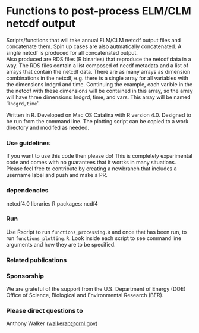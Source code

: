 # Functions to post-process ELM/CLM netcdf output # 

Scripts/functions that will take annual ELM/CLM netcdf output files and concatenate them.
Spin up cases are also autmatically concatenated.
A single netcdf is produced for all concatenated output.  
Also produced are RDS files (R binaries) that reproduce the netcdf data in a way. 
The RDS files contain a list composed of necdf metadata and a list of arrays that contain the netcdf data.
There are as many arrays as dimension combinations in the netcdf, e.g. there is a single array for all variables with the dimensions lndgrd and time.
Continuing the example, each varible in the the netcdf with these dimensions will be contained in this array, so the array will have three dimensions: lndgrd, time, and vars.
This array will be named '`lndgrd,time`'.   
  

Written in R. 
Developed on Mac OS Catalina with R version 4.0.
Designed to be run from the command line. The plotting script can be copied to a work directory and modifed as needed.  



### Use guidelines ### 

If you want to use this code then please do! 
This is completely experimental code and comes with no guarantees that it wortks in many situations. 
Please feel free to contribute by creating a newbranch that includes a username label and push and make a PR.  


### dependencies ###

netcdf4.0 libraries
R packages: ncdf4 

### Run ###

Use Rscript to run `functions_processing.R` and once that has been run, to run `functions_plotting.R`.
Look inside each script to see command line arguments and how they are to be specified.  
 


### Related publications ###

### Sponsorship ###

We are grateful of the support from the U.S. Department of Energy (DOE) Office of Science, Biological and Environmental Research (BER). 

### Please direct questions to ###

Anthony Walker (walkerap@ornl.gov)



<!-- END -->
